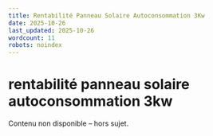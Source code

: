 ```yaml
---
title: Rentabilité Panneau Solaire Autoconsommation 3Kw
date: 2025-10-26
last_updated: 2025-10-26
wordcount: 11
robots: noindex
---
```


# rentabilité panneau solaire autoconsommation 3kw

Contenu non disponible – hors sujet.